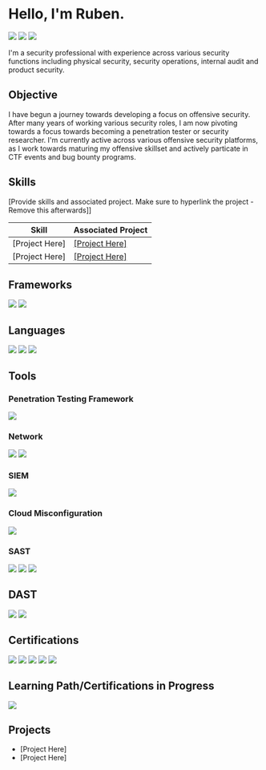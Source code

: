# Hello, I'm Ruben.
<a href="https://www.linkedin.com/in/ruben-llerena-248924121"><img src="https://img.shields.io/badge/-LinkedIn-0072b1?&style=for-the-badge&logo=linkedin&logoColor=white" /></a> 
<a href="https://hackerone.com/darkmagic850"><img src="https://img.shields.io/badge/-HackerOne-FF6200?&style=for-the-badge&logo=hackerone&logoColor=white" /></a>
<a href="https://app.hackthebox.com/profile/1993695"><img src="https://img.shields.io/badge/-Hack%20The%20Box-9FEF00?style=for-the-badge&logo=Hack%20The%20Box&logoColor=white" /></a>

I'm a security professional with experience across various security functions including physical security, security operations, internal audit and product security.

## Objective

I have begun a journey towards developing a focus on offensive security. After many years of working various security roles, I am now pivoting towards a focus towards becoming a penetration tester or security researcher. I'm currently active across various offensive security platforms, as I work towards maturing my offensive skillset and actively particate in CTF events and bug bounty programs.    

## Skills
[Provide skills and associated project. Make sure to hyperlink the project - Remove this afterwards]]

| Skill                                         | Associated Project         |
|-----------------------------------------------|----------------------------|
| [Project Here]          | <a href="https://google.com">[Project Here]</a>|
| [Project Here] | <a href="https://google.com">[Project Here]</a>|

## Frameworks

<div>
    <img src="https://img.shields.io/badge/-OWASP%20Top%2010-000000?&style=for-the-badge&logo=owasp&logoColor=white" />
    <img src="https://img.shields.io/badge/-Penetration%20Testing%20Framework-2F4F4F?&style=for-the-badge&logo=security&logoColor=white" />
</div>

## Languages 

<div>
    <img src="https://img.shields.io/badge/-Python-3776AB?&style=for-the-badge&logo=python&logoColor=white" />
    <img src="https://img.shields.io/badge/-PowerShell-5391FE?&style=for-the-badge&logo=powershell&logoColor=white" />
    <img src="https://img.shields.io/badge/-SQL-CC2927?&style=for-the-badge&logo=database&logoColor=white" />
</div>

## Tools

### Penetration Testing Framework

<div>
<img src="https://img.shields.io/badge/-Metasploit-0277BD?&style=for-the-badge&logo=metasploit&logoColor=white" />
</div>

### Network
<div>
    <img src="https://img.shields.io/badge/-Nmap-4682B4?&style=for-the-badge&logo=nmap&logoColor=white" />
    <img src="https://img.shields.io/badge/-Wireshark-1679A7?&style=for-the-badge&logo=Wireshark&logoColor=white" />
</div>

### SIEM
<div>
    <img src="https://img.shields.io/badge/-Splunk-000000?&style=for-the-badge&logo=Splunk&logoColor=white" />
</div>

### Cloud Misconfiguration
<div>
    <img src="https://img.shields.io/badge/-Wiz-5C2D91?&style=for-the-badge&logo=wiz&logoColor=white" />
</div>

### SAST
<div>
    <img src="https://img.shields.io/badge/-SpectralOps-000000?&style=for-the-badge&logo=spectral&logoColor=white" />
    <img src="https://img.shields.io/badge/-TruffleHog-8E44AD?&style=for-the-badge&logo=trufflehog&logoColor=white" />
    <img src="https://img.shields.io/badge/-Semgrep-00BFFF?&style=for-the-badge&logo=semgrep&logoColor=white" />
</div>

## DAST 
<div>
    <img src="https://img.shields.io/badge/-Burp%20Suite-FF8800?&style=for-the-badge&logo=burp-suite&logoColor=white" />
    <img src="https://img.shields.io/badge/-OWASP%20ZAP-0370B6?&style=for-the-badge&logo=owasp&logoColor=white" />
</div>

## Certifications
<div>
<img src="https://img.shields.io/badge/-Security%2B-FF0000?&style=for-the-badge&logo=comptia&logoColor=white" />
<img src="https://img.shields.io/badge/-GIAC%20Certified%20Incident%20Handler-0066CC?&style=for-the-badge&logo=giac&logoColor=white" />
<img src="https://img.shields.io/badge/-AWS%20Architect%20Associate-232F3E?&style=for-the-badge&logo=amazon-aws&logoColor=white" />
<img src="https://img.shields.io/badge/-AWS%20Developer%20Associate-FF9900?&style=for-the-badge&logo=amazon-aws&logoColor=white" />
<img src="https://img.shields.io/badge/-INE%20Junior%20Penetration%20Tester-FF6F00?&style=for-the-badge&logo=ine&logoColor=white" />
</div>

## Learning Path/Certifications in Progress
<div>
<img src="https://img.shields.io/badge/-Practical%20Network%20Penetration%20Tester-000080?&style=for-the-badge&logo=security&logoColor=white" />
</div>

## Projects
- [Project Here]
- [Project Here]
